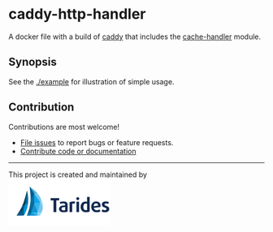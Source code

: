 # caddy-http-handler

A docker file with a build of [caddy](https://caddyserver.com/) that includes
the [cache-handler](https://github.com/caddyserver/cache-handler) module.

## Synopsis

See the [./example](./example) for illustration of simple usage.

## Contribution

Contributions are most welcome!

- [File issues](https://github.com/ocurrent/caddy-cache-handler) to report bugs
  or feature requests.
- [Contribute code or documentation](./CONTRIBUTING.md)

---

This project is created and maintained by\
<a href="https://tarides.com/"><img src="./Tarides.svg" width="200" alt="Tarides" /></a>

